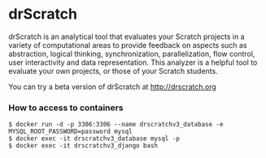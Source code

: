 drScratch
=========

drScratch is an analytical tool that evaluates your Scratch projects in a variety of computational areas to provide feedback on aspects such as abstraction, logical thinking, synchronization, parallelization, flow control, user interactivity and data representation. This analyzer is a helpful tool to evaluate your own projects, or those of your Scratch students.

You can try a beta version of drScratch at http://drscratch.org

### How to access to containers
```console
$ docker run -d -p 3306:3306 --name drscratchv3_database -e MYSQL_ROOT_PASSWORD=password mysql
$ docker exec -it drscratchv3_database mysql -p
$ docker exec -it drscratchv3_django bash
```